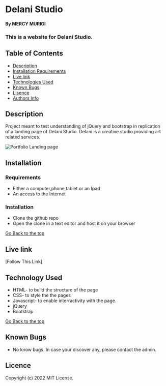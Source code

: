# Delani Studio
#### By MERCY MURIGI
### This is a website for Delani Studio.

## Table of Contents
+ [Description](#description)
+ [Installation Requirements](#installation)
+ [Live link](#link)
+ [Technologies Used](#technology)
+ [Known Bugs](#bugs)
+ [Lisence](#lisence)
+ [Authors Info](#author)

## Description

Project meant to test understanding of jQuery and bootstrap in replication of a landing page of Delani Studio. Delani is a creative studio providing art related services.

![Portfolio Landing page](assets/_DelaniStudio.jpg)

## Installation 
### Requirements

* Either a computer,phone,tablet or an Ipad
* An access to the Internet
### Installation
* Clone the github repo
* Open the clone in a text editor and host it on your browser


[Go Back to the top](#portfolio)

## Live link
[Follow This Link]

## Technology Used
* HTML- to build the structure of the page
* CSS- to style the the pages
* Javascript- to enable interractivity with the page.
* jQuery
* Bootstrap

[Go Back to the top](#portfolio)


## Known Bugs
* No know bugs. In case your discover any, please contact the admin.

## Licence

Copyright (c) 2022 MIT License.

